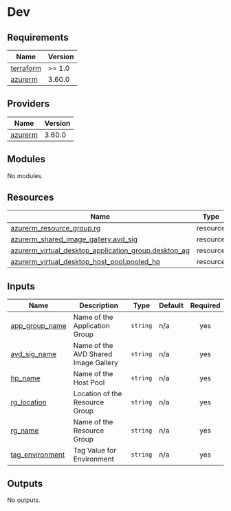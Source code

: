 # Dev

<!-- BEGINNING OF PRE-COMMIT-TERRAFORM DOCS HOOK -->
## Requirements

| Name | Version |
|------|---------|
| <a name="requirement_terraform"></a> [terraform](#requirement\_terraform) | >= 1.0 |
| <a name="requirement_azurerm"></a> [azurerm](#requirement\_azurerm) | 3.60.0 |

## Providers

| Name | Version |
|------|---------|
| <a name="provider_azurerm"></a> [azurerm](#provider\_azurerm) | 3.60.0 |

## Modules

No modules.

## Resources

| Name | Type |
|------|------|
| [azurerm_resource_group.rg](https://registry.terraform.io/providers/hashicorp/azurerm/3.60.0/docs/resources/resource_group) | resource |
| [azurerm_shared_image_gallery.avd_sig](https://registry.terraform.io/providers/hashicorp/azurerm/3.60.0/docs/resources/shared_image_gallery) | resource |
| [azurerm_virtual_desktop_application_group.desktop_ag](https://registry.terraform.io/providers/hashicorp/azurerm/3.60.0/docs/resources/virtual_desktop_application_group) | resource |
| [azurerm_virtual_desktop_host_pool.pooled_hp](https://registry.terraform.io/providers/hashicorp/azurerm/3.60.0/docs/resources/virtual_desktop_host_pool) | resource |

## Inputs

| Name | Description | Type | Default | Required |
|------|-------------|------|---------|:--------:|
| <a name="input_app_group_name"></a> [app\_group\_name](#input\_app\_group\_name) | Name of the Application Group | `string` | n/a | yes |
| <a name="input_avd_sig_name"></a> [avd\_sig\_name](#input\_avd\_sig\_name) | Name of the AVD Shared Image Gallery | `string` | n/a | yes |
| <a name="input_hp_name"></a> [hp\_name](#input\_hp\_name) | Name of the Host Pool | `string` | n/a | yes |
| <a name="input_rg_location"></a> [rg\_location](#input\_rg\_location) | Location of the Resource Group | `string` | n/a | yes |
| <a name="input_rg_name"></a> [rg\_name](#input\_rg\_name) | Name of the Resource Group | `string` | n/a | yes |
| <a name="input_tag_environment"></a> [tag\_environment](#input\_tag\_environment) | Tag Value for Environment | `string` | n/a | yes |

## Outputs

No outputs.
<!-- END OF PRE-COMMIT-TERRAFORM DOCS HOOK -->
